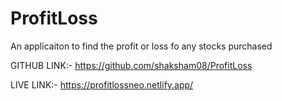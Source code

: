 # ProfitLoss

An applicaiton to find the profit or loss fo any stocks purchased

GITHUB LINK:- https://github.com/shaksham08/ProfitLoss

LIVE LINK:- https://profitlossneo.netlify.app/